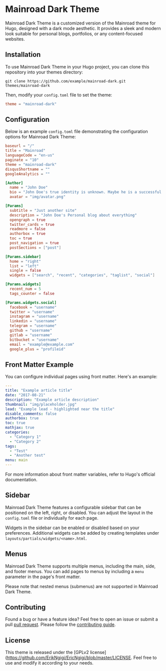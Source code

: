 # Mainroad Dark Theme

Mainroad Dark Theme is a customized version of the Mainroad theme for Hugo, designed with a dark mode aesthetic. It provides a sleek and modern look suitable for personal blogs, portfolios, or any content-focused websites.

## Installation

To use Mainroad Dark Theme in your Hugo project, you can clone this repository into your themes directory:

```
git clone https://github.com/example/mainroad-dark.git themes/mainroad-dark
```

Then, modify your `config.toml` file to set the theme:

```toml
theme = "mainroad-dark"
```

## Configuration

Below is an example `config.toml` file demonstrating the configuration options for Mainroad Dark Theme:

```toml
baseurl = "/"
title = "Mainroad"
languageCode = "en-us"
paginate = "10"
theme = "mainroad-dark"
disqusShortname = ""
googleAnalytics = ""

[Author]
  name = "John Doe"
  bio = "John Doe's true identity is unknown. Maybe he is a successful blogger or writer. Nobody knows it."
  avatar = "img/avatar.png"

[Params]
  subtitle = "Just another site"
  description = "John Doe's Personal blog about everything"
  opengraph = true
  twitter_cards = true
  readmore = false
  authorbox = true
  toc = true
  post_navigation = true
  postSections = ["post"]

[Params.sidebar]
  home = "right"
  list = "left"
  single = false
  widgets = ["search", "recent", "categories", "taglist", "social"]

[Params.widgets]
  recent_num = 5
  tags_counter = false

[Params.widgets.social]
  facebook = "username"
  twitter = "username"
  instagram = "username"
  linkedin = "username"
  telegram = "username"
  github = "username"
  gitlab = "username"
  bitbucket = "username"
  email = "example@example.com"
  google_plus = "profileid"
```

## Front Matter Example

You can configure individual pages using front matter. Here's an example:

```yaml
---
title: "Example article title"
date: "2017-08-21"
description: "Example article description"
thumbnail: "img/placeholder.jpg"
lead: "Example lead - highlighted near the title"
disable_comments: false
authorbox: true
toc: true
mathjax: true
categories:
  - "Category 1"
  - "Category 2"
tags:
  - "Test"
  - "Another test"
menu: main
---
```

For more information about front matter variables, refer to Hugo's official documentation.

## Sidebar

Mainroad Dark Theme features a configurable sidebar that can be positioned on the left, right, or disabled. You can adjust the layout in the `config.toml` file or individually for each page.

Widgets in the sidebar can be enabled or disabled based on your preferences. Additional widgets can be added by creating templates under `layouts/partials/widgets/<name>.html`.

## Menus

Mainroad Dark Theme supports multiple menus, including the main, side, and footer menus. You can add pages to menus by including a `menu` parameter in the page's front matter.

Please note that nested menus (submenus) are not supported in Mainroad Dark Theme.

## Contributing

Found a bug or have a feature idea? Feel free to open an issue or submit a pull [pull request](https://github.com/ErikNgigi/EricNgigi/pulls). Please follow the [contributing guide](contributing.md).

## License

This theme is released under the [GPLv2 license](https://github.com/ErikNgigi/EricNgigi/blob/master/LICENSE. Feel free to use and modify it according to your needs.
